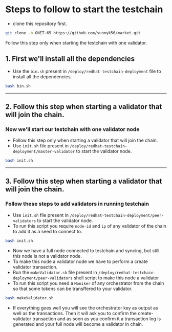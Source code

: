 
# Steps to follow to start the testchain
- clone this repository first.
```bash
git clone -b ONET-65 https://github.com/sunnyk56/market.git
```

Follow this step only when starting the testchain with one validator.
## 1. First we'll install all the dependencies

- Use the ```bin.sh``` present in ```/deploy/redhat-testchain-deployment``` file to install all the dependencies.
```bash
bash bin.sh
```
---
## 2. Follow this step when starting a validator that will join the chain.
### Now we'll start our testchain with one validator node
- Follow this step only when starting a validator that will join the chain.
- Use ```init.sh``` file present in ```/deploy/redhat-testchain-deployment/master-validator``` to start the validator node.
```bash
bash init.sh
```
---
## 3. Follow this step when starting a validator that will join the chain.
### Follow these steps to add validators in running testchain
- Use ```init.sh``` file present in ```/deploy/redhat-testchain-deployment/peer-validators``` to start the validator node.
- To run this script you require ```node-id``` and ```ip``` of any validator of the chain to add it as a seed to connect to.
```bash
bash init.sh
```
- Now we have a full node connected to testchain and syncing, but still this node is not a validator node.
- To make this node a validator node we have to perform a create validator transaction.
- Run the ```makeValidator.sh``` file present in ```/deploy/redhat-testchain-deployment/peer-validators``` shell script to make this node a validator
- To run this script you need a ```Moniker``` of any orchestrator from the chain so that some tokens can be transffered to your validator.
```bash
bash makeValidator.sh
```
- If everything goes well you will see the orchestrator key as output as well as the transactions. Then it will ask you to confirm the create-validator transaction and as soon as you confirm it a transaction log is generated and your full node will become a validator in chain.
